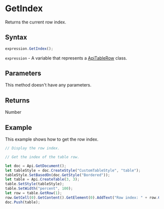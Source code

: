 # GetIndex

Returns the current row index.

## Syntax

```javascript
expression.GetIndex();
```

`expression` - A variable that represents a [ApiTableRow](../ApiTableRow.md) class.

## Parameters

This method doesn't have any parameters.

## Returns

Number

## Example

This example shows how to get the row index.

```javascript editor-docx
// Display the row index.

// Get the index of the table row.

let doc = Api.GetDocument();
let tableStyle = doc.CreateStyle("CustomTableStyle", "table");
tableStyle.SetBasedOn(doc.GetStyle("Bordered"));
let table = Api.CreateTable(3, 3);
table.SetStyle(tableStyle);
table.SetWidth("percent", 100);
let row = table.GetRow(1);
row.GetCell(0).GetContent().GetElement(0).AddText("Row index: " + row.GetIndex());
doc.Push(table);
```
